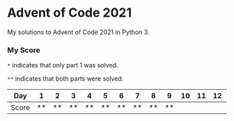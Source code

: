 # Advent of Code 2021

My solutions to Advent of Code 2021 in Python 3.

### My Score

``*`` indicates that only part 1 was solved.

``**`` indicates that both parts were solved.

| Day   | 1  | 2  | 3  | 4  | 5  | 6  | 7  | 8  | 9  | 10 | 11 | 12 | 13 | 14 | 15 | 16 | 17 | 18 | 19 | 20 | 21 | 22 | 23 | 24 | 25 |
| ----- | -- | -- | -- | -- | -- | -- | -- | -- | -- | -- | -- | -- | -- | -- | -- | -- | -- | -- | -- | -- | -- | -- | -- | -- | -- |
| Score | ** | ** | ** | ** | ** | **  | ** | ** | ** |  | |  | | | |  |  | |  | |  | |  |  |  |
